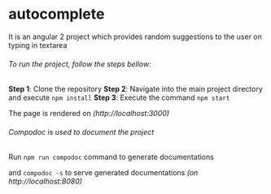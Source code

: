 # autocomplete
It is an angular 2 project which provides random suggestions to the user on typing in textarea

###### To run the project, follow the steps bellow:
**Step 1**: Clone the repository
**Step 2**: Navigate into the main project directory and execute `npm install`
**Step 3**: Execute the command `npm start`

The page is rendered on _(http://localhost:3000)_

###### Compodoc is used to document the project

Run `npm run compodoc` command to generate documentations 

and `compodoc -s` to serve generated documentations _(on http://localhost:8080)_